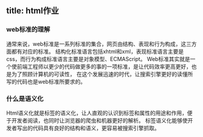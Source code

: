 title: html作业
---
### web标准的理解
通常来说，web标准是一系列标准的集合，网页由结构、表现和行为构成，这三方面都有对应的标准。
结构化标准语言包括xhtml和xml，表现标准语言主要是css，而行为构成标准语言主要是对象模型、ECMAScript。
Web标准其实就是一个使前端工程师以更少的代码做更多的事的一项标准，是让代码效率更高更好，也是为了照顾计算机的可读性，
在这个发展迅速的时代，让搜索引擎更好的读懂所写的代码也是web标准所要求的。
### 什么是语义化
Html语义化就是标签的语义化，让人直观的认识到标签和属性的用途和作用，便于开发者阅读，也同时让浏览器的爬虫和机器更好的解析。
标签语义化能够使开发者写出的代码具有良好的结构和语义，更容易被搜索引擎抓取。